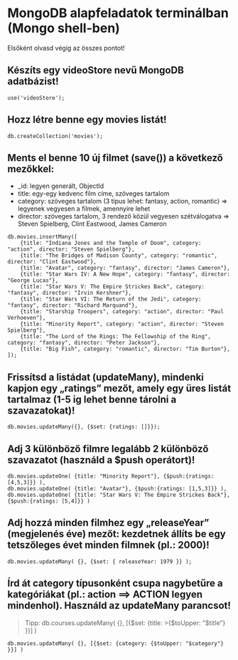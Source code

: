 # MongoDB alapfeladatok terminálban (Mongo shell-ben)

Elsőként olvasd végig az összes pontot!

## Készíts egy videoStore nevű MongoDB adatbázist!
```
use('videoStore');
```

## Hozz létre benne egy movies listát!
```
db.createCollection('movies');
```

## Ments el benne 10 új filmet (save()) a következő mezőkkel:
- _id: legyen generált, ObjectId
- title: egy-egy kedvenc film címe, szöveges tartalom
- category: szöveges tartalom (3 típus lehet: fantasy, action, romantic) => legyenek vegyesen a filmek, amennyire lehet
- director: szöveges tartalom, 3 rendező közül vegyesen szétválogatva => Steven Spielberg, Clint Eastwood, James Cameron
```
db.movies.insertMany([
    {title: "Indiana Jones and the Temple of Doom", category: "action", director: "Steven Spielberg"},
    {title: "The Bridges of Madison County", category: "romantic", director: "Clint Eastwood"},
    {title: "Avatar", category: "fantasy", director: "James Cameron"},
    {title: "Star Wars IV: A New Hope", category: "fantasy", director: "George Lucas"},
    {title: "Star Wars V: The Empire Strickes Back", category: "fantasy", director: "Irvin Kershner"},
    {title: "Star Wars VI: The Return of the Jedi", category: "fantasy", director: "Richard Marquand"},
    {title: "Starship Troopers", category: "action", director: "Paul Verhoeven"},
    {title: "Minority Report", category: "action", director: "Steven Spielberg"},
    {title: "The Lord of the Rings: The Fellowship of the Ring", category: "fantasy", director: "Peter Jackson"},
    {title: "Big Fish", category: "romantic", director: "Tim Burton"},
]);
```

## Frissítsd a listádat (updateMany), mindenki kapjon egy „ratings” mezőt, amely egy üres listát tartalmaz (1-5 ig lehet benne tárolni a szavazatokat)!
```
db.movies.updateMany({}, {$set: {ratings: []}});
```

## Adj 3 különböző filmre legalább 2 különböző szavazatot (használd a $push operátort)!
```
db.movies.updateOne( {title: "Minority Report"}, {$push:{ratings: [4,5,3]}} ),
db.movies.updateOne( {title: "Avatar"}, {$push:{ratings: [1,5,3]}} ),
db.movies.updateOne( {title: "Star Wars V: The Empire Strickes Back"}, {$push:{ratings: [5,4]}} )
```

## Adj hozzá minden filmhez egy „releaseYear” (megjelenés éve) mezőt: kezdetnek állíts be egy tetszőleges évet minden filmnek (pl.: 2000)!
```
db.movies.updateMany( {}, {$set: { releaseYear: 1979 }} );
```

## Írd át category típusonként csupa nagybetűre a kategóriákat (pl.: action ==> ACTION legyen mindenhol). Használd az updateMany parancsot!
> Tipp: db.courses.updateMany( {}, [{$set: {title: >{$toUpper: "$title"} }}] )
```
db.movies.updateMany( {}, [{$set: {category: {$toUpper: "$category"} }}] )
```
